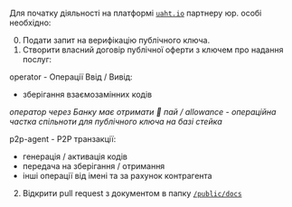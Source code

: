 Для початку діяльності на платформі [`uaht.io`](https://uaht.io/) партнеру юр. особі необхідно:

0. Подати запит на верифікацію публічного ключа.
1. Створити власний договір публічної оферти з ключем про надання послуг:

operator - Операції Ввід / Вивід:
 - зберігання взаємозамінних кодів

*оператор через Банку має отримати 🍰 пай / allowance - операційна частка спільноти для публічного ключа на базі стейка*

p2p-agent - P2P транзакції:
  - генерація / активація кодів
  - передача на зберігання / отримання
  - інші операції від імені та за рахунок контрагента
 
2. Відкрити pull request з документом в папку [`/public/docs`](https://github.com/starscrowding/UAHT/tree/dev/public/docs)
